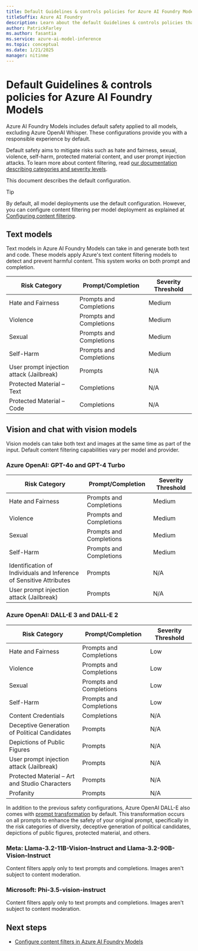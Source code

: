 ```yaml
---
title: Default Guidelines & controls policies for Azure AI Foundry Models
titleSuffix: Azure AI Foundry
description: Learn about the default Guidelines & controls policies that Azure AI Foundry Models uses to flag content.
author: PatrickFarley
ms.author: fasantia
ms.service: azure-ai-model-inference
ms.topic: conceptual 
ms.date: 1/21/2025
manager: nitinme
---
```


# Default Guidelines & controls policies for Azure AI Foundry Models

Azure AI Foundry Models includes default safety applied to all models, excluding Azure OpenAI Whisper. These configurations provide you with a responsible experience by default.

Default safety aims to mitigate risks such as hate and fairness, sexual, violence, self-harm, protected material content, and user prompt injection attacks. To learn more about content filtering, read [our documentation describing categories and severity levels](content-filter.md).

This document describes the default configuration.

> [!TIP]
> By default, all model deployments use the default configuration. However, you can configure content filtering per model deployment as explained at [Configuring content filtering](../how-to/configure-content-filters.md).

## Text models

Text models in Azure AI Foundry Models can take in and generate both text and code. These models apply Azure's text content filtering models to detect and prevent harmful content. This system works on both prompt and completion. 

| Risk Category                             | Prompt/Completion      | Severity Threshold  |
|-------------------------------------------|------------------------|---------------------|
| Hate and Fairness                         | Prompts and Completions| Medium              |
| Violence                                  | Prompts and Completions| Medium              |
| Sexual                                    | Prompts and Completions| Medium              |
| Self-Harm                                 | Prompts and Completions| Medium              |
| User prompt injection attack (Jailbreak)  | Prompts                | N/A                 |
| Protected Material – Text                 | Completions            | N/A                 |
| Protected Material – Code                 | Completions            | N/A                 |

## Vision and chat with vision models

Vision models can take both text and images at the same time as part of the input. Default content filtering capabilities vary per model and provider.

### Azure OpenAI: GPT-4o and GPT-4 Turbo

| Risk Category                                                       | Prompt/Completion      | Severity Threshold |
|---------------------------------------------------------------------|------------------------|---------------------|
| Hate and Fairness                                                   | Prompts and Completions| Medium              |
| Violence                                                            | Prompts and Completions| Medium              |
| Sexual                                                              | Prompts and Completions| Medium              |
| Self-Harm                                                           | Prompts and Completions| Medium              |
| Identification of Individuals and Inference of Sensitive Attributes | Prompts                | N/A                 |
| User prompt injection attack (Jailbreak)                            | Prompts                | N/A                 |

### Azure OpenAI: DALL-E 3 and DALL-E 2

| Risk Category                                     | Prompt/Completion      | Severity Threshold |
|---------------------------------------------------|------------------------|---------------------|
| Hate and Fairness                                 | Prompts and Completions| Low                 |
| Violence                                          | Prompts and Completions| Low                 |
| Sexual                                            | Prompts and Completions| Low                 |
| Self-Harm                                         | Prompts and Completions| Low                 |
| Content Credentials                               | Completions            | N/A                 |
| Deceptive Generation of Political Candidates      | Prompts                | N/A                 |
| Depictions of Public Figures                      | Prompts                | N/A                 |
| User prompt injection attack (Jailbreak)          | Prompts                | N/A                 |
| Protected Material – Art and Studio Characters    | Prompts                | N/A                 |
| Profanity                                         | Prompts                | N/A                 |


In addition to the previous safety configurations, Azure OpenAI DALL-E also comes with [prompt transformation](../../../ai-services/openai/concepts/prompt-transformation.md) by default. This transformation occurs on all prompts to enhance the safety of your original prompt, specifically in the risk categories of diversity, deceptive generation of political candidates, depictions of public figures, protected material, and others. 

### Meta: Llama-3.2-11B-Vision-Instruct and Llama-3.2-90B-Vision-Instruct

Content filters apply only to text prompts and completions. Images aren't subject to content moderation.

### Microsoft: Phi-3.5-vision-instruct

Content filters apply only to text prompts and completions. Images aren't subject to content moderation.

## Next steps

* [Configure content filters in Azure AI Foundry Models](../how-to/configure-content-filters.md)